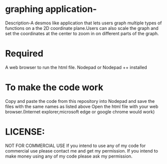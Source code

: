 # graphing application-

Description-A desmos like application that lets users graph multiple types of functions on a the 2D coordinate plane.Users can also scale the graph and set the coordinates at the 
center to zoom in on different parts of the graph. 

# Required

A web browser to run the html file.
Nodepad or Nodepad ++ installed

# To make the code work 
Copy and paste the code from this repository into Nodepad and save the files with the same names as listed above
Open the html file with your web browser.(Internet explorer,microsoft edge or google chrome would work)

# LICENSE:
NOT FOR COMMERCIAL USE If you intend to use any of my code for commercial use please contact me and get my permission. If you intend to make money using any of my code please ask my permission.
